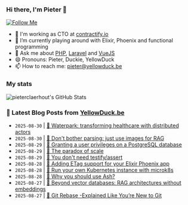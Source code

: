 ### Hi there, I'm Pieter 👋  
[![Follow Me](https://img.shields.io/github/followers/pieterclaerhout?label=Follow&style=social)](https://github.com/pieterclaerhout)

- 🏢 I'm working as CTO at [contractify.io](https://contractify.io)
- 🌱 I’m currently playing around with Elixir, Phoenix and functional programming
- 💬 Ask me about [PHP](https://php.net), [Laravel](http://laravel.com) and [VueJS](https://vuejs.org)
- 😄 Pronouns: Pieter, Duckie, YellowDuck
- 📫 How to reach me: pieter@yellowduck.be

### My stats

![pieterclaerhout's GitHub Stats](https://github-readme-stats.vercel.app/api?username=pieterclaerhout&show_icons=true&count_private=true&line_height=40)

### 📩 Latest Blog Posts from [YellowDuck.be](https://www.yellowduck.be/)
<!-- BLOG-POST-LIST:START -->
- `2025-08-30` | [🔗 Waterpark: transforming healthcare with distributed actors](https://www.yellowduck.be/posts/waterpark-transforming-healthcare-with-distributed-actors)  
- `2025-08-30` | [🔗 Don&#39;t bother parsing: just use images for RAG](https://www.yellowduck.be/posts/dont-bother-parsing-just-use-images-for-rag)  
- `2025-08-29` | [🐥 Granting a user privileges on a PostgreSQL database](https://www.yellowduck.be/posts/granting-a-user-privileges-on-a-postgresql-database)  
- `2025-08-29` | [🔗 The paradox of scale](https://www.yellowduck.be/posts/the-paradox-of-scale)  
- `2025-08-29` | [🔗 You don&#39;t need testify/assert](https://www.yellowduck.be/posts/you-dont-need-testify-assert)  
- `2025-08-28` | [🐥 Adding ETag support for your Elixir Phoenix app](https://www.yellowduck.be/posts/adding-etag-support-in-an-elixir-phoenix-app)  
- `2025-08-28` | [🔗 Run your own Kubernetes instance with microk8s](https://www.yellowduck.be/posts/run-your-own-kubernetes-instance-with-microk8s)  
- `2025-08-28` | [🔗 Why you should use Ash?](https://www.yellowduck.be/posts/why-you-should-use-ash)  
- `2025-08-27` | [🔗 Beyond vector databases: RAG architectures without embeddings](https://www.yellowduck.be/posts/beyond-vector-databases-rag-architectures-without-embeddings)  
- `2025-08-27` | [🔗 Git Rebase -Explained Like You’re New to Git](https://www.yellowduck.be/posts/git-rebase-explained-like-youre-new-to-git)  

<!-- BLOG-POST-LIST:END -->
